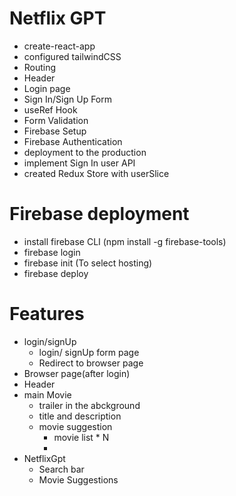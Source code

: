 # Netflix GPT

- create-react-app
- configured tailwindCSS
- Routing 
- Header
- Login page
- Sign In/Sign Up Form
- useRef Hook
- Form Validation
- Firebase Setup
- Firebase Authentication
- deployment to the production
- implement Sign In user API
- created Redux Store with userSlice



# Firebase deployment
- install firebase CLI (npm install -g firebase-tools)
- firebase login
- firebase init (To select hosting)
- firebase deploy

# Features
- login/signUp
    - login/ signUp form page
    - Redirect to browser page
- Browser page(after login)
- Header
- main Movie
    - trailer in the abckground
    - title and description
    - movie suggestion
        - movie list * N
        -
- NetflixGpt
    - Search bar
    - Movie Suggestions